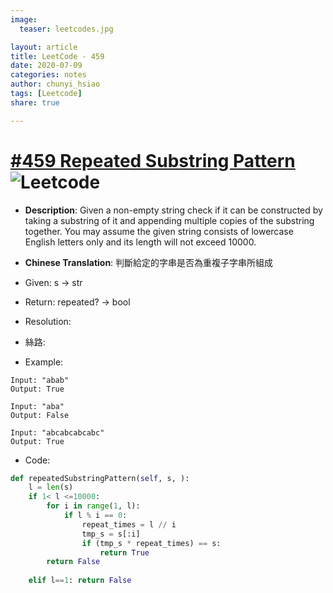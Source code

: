 ```yaml
---
image:
  teaser: leetcodes.jpg

layout: article
title: LeetCode - 459
date: 2020-07-09
categories: notes
author: chunyi_hsiao
tags: [Leetcode]
share: true

---
```

# [#459 Repeated Substring Pattern](https://leetcode.com/problems/repeated-substring-pattern/) ![Leetcode](https://img.shields.io/badge/Easy-Leetcode-green.svg)

- **Description**: Given a non-empty string check if it can be constructed by taking a substring of it and appending multiple copies of the substring together.
 You may assume the given string consists of lowercase English letters only and its length will not exceed 10000.  

- **Chinese Translation**: 判斷給定的字串是否為重複子字串所組成

- Given: s -> str
- Return: repeated? -> bool 
- Resolution: 
- 絲路: 
- Example:

```
Input: "abab"
Output: True 

Input: "aba"
Output: False

Input: "abcabcabcabc"
Output: True
```

- Code:

```python
def repeatedSubstringPattern(self, s, ):
    l = len(s)
    if 1< l <=10000:
        for i in range(1, l):
            if l % i == 0:
                repeat_times = l // i
                tmp_s = s[:i]
                if (tmp_s * repeat_times) == s:
                    return True
        return False
        
    elif l==1: return False
```
